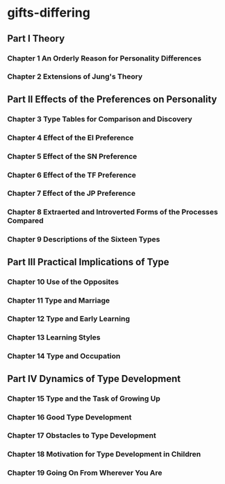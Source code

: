 # gifts-differing

## Part I Theory 
### Chapter 1 An Orderly Reason  for Personality Differences
### Chapter 2 Extensions of Jung's Theory

## Part II Effects of the Preferences on Personality
### Chapter 3 Type Tables for Comparison and Discovery
### Chapter 4 Effect of the EI  Preference
### Chapter 5 Effect of the SN Preference
### Chapter 6 Effect of the TF Preference
### Chapter 7 Effect of the JP Preference
### Chapter 8 Extraerted and Introverted Forms of the Processes Compared
### Chapter 9 Descriptions of the Sixteen Types

## Part III Practical Implications of Type
### Chapter 10 Use of the Opposites
### Chapter 11 Type and Marriage
### Chapter 12 Type and Early Learning
### Chapter 13 Learning Styles
### Chapter 14 Type and Occupation

## Part IV Dynamics of Type Development
### Chapter 15 Type and the Task of Growing Up
### Chapter 16 Good Type Development
### Chapter 17 Obstacles to Type Development
### Chapter 18 Motivation for Type Development in Children
### Chapter 19 Going On From Wherever You Are
